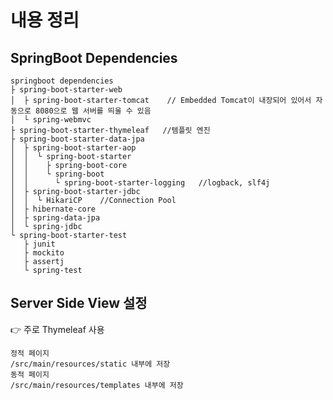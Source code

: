 # 내용 정리

## SpringBoot Dependencies

    springboot dependencies
    ├ spring-boot-starter-web
    │  ├ spring-boot-starter-tomcat    // Embedded Tomcat이 내장되어 있어서 자동으로 8080으로 웹 서버를 띄울 수 있음
    │  └ spring-webmvc
    ├ spring-boot-starter-thymeleaf   //템플릿 엔진
    ├ spring-boot-starter-data-jpa
    │  ├ spring-boot-starter-aop
    │  │  └ spring-boot-starter
    │  │    ├ spring-boot-core
    │  │    └ spring-boot
    │  │      └ spring-boot-starter-logging   //logback, slf4j
    │  ├ spring-boot-starter-jdbc
    │  │  └ HikariCP    //Connection Pool
    │  ├ hibernate-core
    │  ├ spring-data-jpa
    │  └ spring-jdbc
    └ spring-boot-starter-test
       ├ junit
       ├ mockito
       ├ assertj
       └ spring-test

## Server Side View 설정

👉 주로 Thymeleaf 사용

    정적 페이지
    /src/main/resources/static 내부에 저장
    동적 페이지
    /src/main/resources/templates 내부에 저장